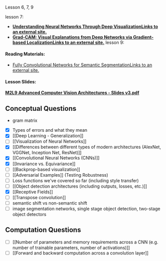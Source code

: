 Lesson 6, 7, 9

lesson 7: 
- **[Understanding Neural Networks Through Deep VisualizationLinks to an external site.](https://arxiv.org/abs/1506.06579)**
- **[Grad-CAM: Visual Explanations from Deep Networks via Gradient-based LocalizationLinks to an external site.](https://arxiv.org/abs/1610.02391)**
lesson 9: 
#### **Reading Materials:**

- [Fully Convolutional Networks for Semantic SegmentationLinks to an external site.](https://arxiv.org/abs/1605.06211)

#### **Lesson Slides:**

**[M2L9 Advanced Computer Vision Architectures - Slides v3.pdf](https://gatech.instructure.com/courses/346568/files/42273489?wrap=1)**
## Conceptual Questions 
- gram matrix 
- [x] Types of errors and what they mean
- [x] [[Deep Learning - Generalization]]
- [ ] [[Visualization of Neural Networks]]
- [x] [[Differences between different types of modern architectures (AlexNet, VGGNet, Inception Net, ResNet)]]
- [x] [[Convolutional Neural Networks (CNNs)]]
- [x] [[Invariance vs. Equivariance]]
- [ ] [[Backprop-based visualization]]
- [ ] [[Adversarial Examples]] (Testing Robustness)
- [ ] Loss functions we've covered so far (including style transfer)
- [ ] [[Object detection architectures (including outputs, losses, etc.)]]
- [x] [[Receptive Fields]]
- [ ] [[Transpose convolution]]
- [ ] semantic shift vs non-semantic shift 
- [ ] image segmentation networks, single stage object detection, two-stage object detectors 

## Computation Questions 
- [ ] [[Number of parameters and memory requirements across a CNN (e.g. number of trainable parameters, number of activations)]]
- [ ] [[Forward and backward computation across a convolution layer]]